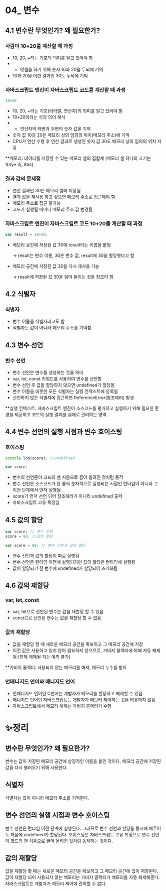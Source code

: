 


# 04_ 변수
## 4.1 변수란 무엇인가? 왜 필요한가?

### 사람이 10+20를 계산할 때 과정

- 10, 20, +라는 기호의 의미를 알고 있어야 함
- + 덧셈을 하기 위해 숫자 10과 20을 두뇌에 기억
- 10과 20을 더한 결과인 30도 두뇌에 기억

### 자바스크립트 엔진이 자바스크립트 코드를 계산할 때 과정

```jsx
10+20
```

- 10, 20, +라는 기호(리터럴, 연산자)의 의미를 알고 있어야 함
- 10+20이라는 식의 의미 해석
- + 연산자의 좌변과 우변의 숫자 값을 기억
- 숫자 값 10과 20은 메모리 상의 임의의 위치(메모리 주소)에 기억
- CPU가 연산 수행 후 연산 결과로 생성된 숫자 값 30도 메모리 상의 임의의 위치 저장

**메모리: 데이터를 저장할 수 있는 메모리 셀의 집합체 (메모리 셀 하나의 크기는 1btye 즉, 8bit) 

### 결과 값의 문제점

- 연산 결과인 30은 메모리 셀에 저장됨
- 결과 값을 재사용 하고 싶으면 메모리 주소로 접근해야 함
- 메모리 주소로 접근 불가능
- 코드가 실행될 때마다 메모리 주소 값 변경됨

### 자바스크립트 엔진이 자바스크립트 코드 10+20를 계산할 때 과정

```jsx
var result = 10+20;
```

- 메모리 공간에 저장된 값 30에 result라는 이름을 붙임
    
    → result는 변수 이름, 30은 변수 값, result에 30을 할당했다고 함
    
- 메모리 공간에 저장된 값 30을 다시 재사용 가능
    
    → result에 저장된 값 30을 읽어 들이는 것을 참조라 함
    

## 4.2 식별자

### 식별자

- 변수 이름을 식별자라고도 함
- 식별자는  값이 아니라 메모리 주소를 기억함


## 4.3 변수 선언

### 변수 선언

- 변수 선언은 변수를 생성하는 것을 의미
- var, let, const 키워드를 사용하여 변수를 선언함
- 변수 선언 후 값을 할당하지 않으면 undefined가 할당됨
- 변수 이름을 비롯한 모든 식별자는 실행 컨텍스트에 등록됨
- 선언하지 않은 식별자에 접근하면 ReferenceError(참조에러) 발생

**실행 컨텍스트: 자바스크립트 엔진이 소스코드를 평가하고 실행하기 위해 필요한 환경을 제공하고 코드의 실행 결과를 실제로 관리하는 영역


## 4.4 변수 선언의 실행 시점과 변수 호이스팅

### 호이스팅

```jsx
console.log(score); //undefined

var score;
```

- 변수의 선언문이 코드의 맨 처음으로 끌어 올려진 것처럼 동작
- 변수 선언은 소스코드가 한 줄씩 순차적으로 실행되는 시점인 런타임이 아니라 그 이전 단계에서 먼저 실행됨
- score가 먼저 선언 되어 참조에러가 아니라 undefined 출력
- 자바스크립트 고유 특징임


## 4.5 값의 할당

```jsx
var score; // 변수 선언
score = 80; //값의 할당

var score = 80; // 변수 선언과 값의 할당
```

- 변수 선언과 값의 할당이 따로 실행됨
- 변수 선언은 런타임 이전에 실행되지만 값의 할당은 런타임에 실행됨
- 값이 할당되기 전 변수에 undefined가 할당되어 초기화됨


## 4.6 값의 재할당

### var, let, const

- var, let으로 선언된 변수는 값을 재할당 할 수 있음
- const으로 선언된 변수는 값을 재할당 할 수 없음

### 값의 재할당

- 값을 재할당 할 때 새로운 메모리 공간을 확보하고 그 메모리 공간에 저장
- 이전 값은 사용하고 있지 않아 필요하지 않으므로, 가비지 콜렉터에 의해 자동 해제됨 (언제 해제될 지는 예측 불가)

**가비지 콜렉터: 사용되지 않는 메모리를 해제, 메모리 누수를 방지

### 언매니지드 언어와 매니지드 언어

- 언매니지드 언어인 C언어는 개발자가 메모리를 할당하고 해제할 수 있음
- 매니지드 언어인 자바스크립트는 개발자가 메모리 제어하는 것을 허용하지 않음
- 자바스크립트에서 메모리 해제는 가비지 콜렉터가 수행

# ✨정리
## 변수란 무엇인가? 왜 필요한가?

변수는 값이 저장된 메모리 공간에 상징적인 이름을 붙인 것이다. 메모리 공간에 저장된 값을 다시 불러오기 위해 사용한다.

## 식별자

식별자는 값이 아니라 메모리 주소를 기억한다.

## 변수 선언의 실행 시점과 변수 호이스팅

변수 선언은 런타임 이전 단계에 실행된다. 그러므로 변수 선언과 할당을 동시에 해주어도 처음에 undefined가 할당된다. 호이스팅은 자바스크립트 고유 특징으로 변수 선언이 코드의 맨 처음으로 끌어 올려진 것처럼 동작하는 것이다.


## 값의 재할당

값을 재할당 할 때는 새로운 메모리 공간을 확보하고 그 메모리 공간에 값이 저장된다. 값이 재할당 되어 사용되지 않는 메모리는 가비지 콜렉터가 메모리를 자동 해제해준다. 자바스크립트는 개발자가 메모리 제어에 관여할 수 없다.
